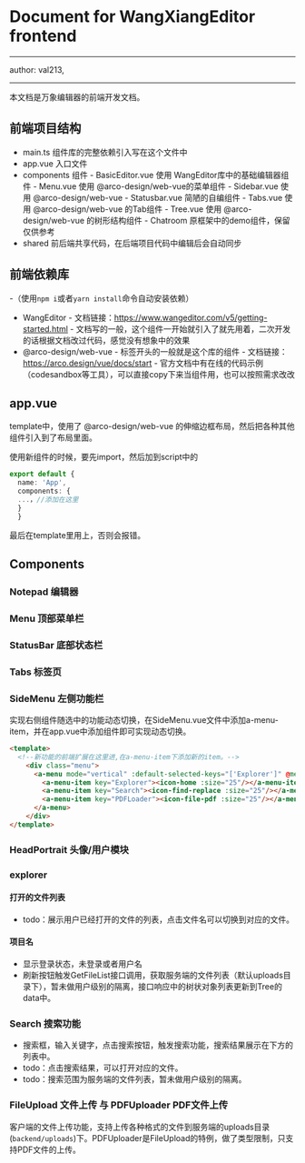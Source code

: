 # Document for WangXiangEditor frontend
---
author: 
        val213,

---
本文档是万象编辑器的前端开发文档。
## 前端项目结构
- main.ts 组件库的完整依赖引入写在这个文件中
- app.vue 入口文件
- components 组件
        - BasicEditor.vue 使用 WangEditor库中的基础编辑器组件
        - Menu.vue 使用 @arco-design/web-vue的菜单组件
        - Sidebar.vue 使用 @arco-design/web-vue 
        - Statusbar.vue 简陋的自编组件
        - Tabs.vue 使用 @arco-design/web-vue 的Tab组件
        - Tree.vue 使用 @arco-design/web-vue 的树形结构组件
        - Chatroom 原框架中的demo组件，保留仅供参考
- shared 前后端共享代码，在后端项目代码中编辑后会自动同步        
## 前端依赖库
-（使用`npm i`或者`yarn install`命令自动安装依赖）
- WangEditor 
        - 文档链接：https://www.wangeditor.com/v5/getting-started.html
        - 文档写的一般，这个组件一开始就引入了就先用着，二次开发的话根据文档改过代码，感觉没有想象中的效果
- @arco-design/web-vue 
        - 标签<a-xxx>开头的一般就是这个库的组件
        - 文档链接：https://arco.design/vue/docs/start
        - 官方文档中有在线的代码示例（codesandbox等工具），可以直接copy下来当组件用，也可以按照需求改改
## app.vue
template中，使用了 @arco-design/web-vue 的伸缩边框布局，然后把各种其他组件引入到了布局里面。

使用新组件的时候，要先import，然后加到script中的
```ts
export default {
  name: 'App',
  components: {
  ...，//添加在这里
  }
  }
```
最后在template里用上，否则会报错。
## Components 
### Notepad 编辑器
### Menu 顶部菜单栏
### StatusBar 底部状态栏
### Tabs 标签页
### SideMenu 左侧功能栏
实现右侧组件随选中的功能动态切换，在SideMenu.vue文件中添加a-menu-item，并在app.vue中添加组件即可实现动态切换。
```html
<template>
  <!--新功能的前端扩展在这里进,在a-menu-item下添加新的item。-->
    <div class="menu">
      <a-menu mode="vertical" :default-selected-keys="['Explorer']" @menu-item-click="changeComponent">
        <a-menu-item key="Explorer"><icon-home :size="25"/></a-menu-item>
        <a-menu-item key="Search"><icon-find-replace :size="25"/></a-menu-item>
        <a-menu-item key="PDFLoader"><icon-file-pdf :size="25"/></a-menu-item>
      </a-menu>
    </div>
</template>
```
### HeadPortrait 头像/用户模块
### explorer
#### 打开的文件列表
- todo：展示用户已经打开的文件的列表，点击文件名可以切换到对应的文件。

#### 项目名
- 显示登录状态，未登录或者用户名
- 刷新按钮触发GetFileList接口调用，获取服务端的文件列表（默认uploads目录下），暂未做用户级别的隔离，接口响应中的树状对象列表更新到Tree的data中。

### Search 搜索功能
- 搜索框，输入关键字，点击搜索按钮，触发搜索功能，搜索结果展示在下方的列表中。
- todo：点击搜索结果，可以打开对应的文件。
- todo：搜索范围为服务端的文件列表，暂未做用户级别的隔离。

### FileUpload 文件上传 与 PDFUploader PDF文件上传
客户端的文件上传功能，支持上传各种格式的文件到服务端的uploads目录(`backend/uploads`)下。PDFUploader是FileUpload的特例，做了类型限制，只支持PDF文件的上传。



